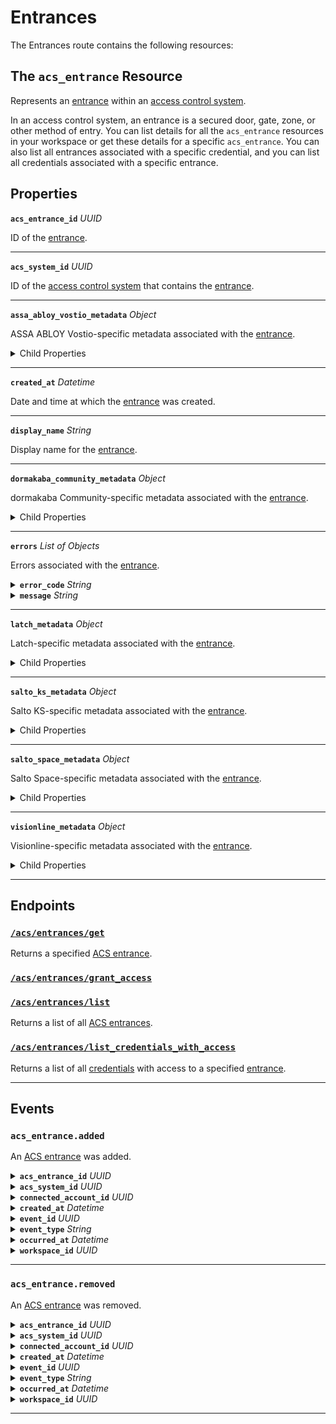 # Entrances

The Entrances route contains the following resources:

## The `acs_entrance` Resource

Represents an [entrance](../../../capability-guides/access-systems/retrieving-entrance-details.md) within an [access control system](https://docs.seam.co/latest/capability-guides/access-systems).

In an access control system, an entrance is a secured door, gate, zone, or other method of entry. You can list details for all the `acs_entrance` resources in your workspace or get these details for a specific `acs_entrance`. You can also list all entrances associated with a specific credential, and you can list all credentials associated with a specific entrance.

## Properties

**`acs_entrance_id`** *UUID*

ID of the [entrance](../../../capability-guides/access-systems/retrieving-entrance-details.md).


---
**`acs_system_id`** *UUID*

ID of the [access control system](https://docs.seam.co/latest/capability-guides/access-systems) that contains the [entrance](../../../capability-guides/access-systems/retrieving-entrance-details.md).


---
**`assa_abloy_vostio_metadata`** *Object*

ASSA ABLOY Vostio-specific metadata associated with the [entrance](../../../capability-guides/access-systems/retrieving-entrance-details.md).

<details>

<summary>Child Properties</summary>

<details>

<summary><b><code>door_name</code></b> <i>String</i></summary>
</details>

<details>

<summary><b><code>door_number</code></b> <i>Number</i></summary>
</details>

<details>

<summary><b><code>door_type</code></b> <i>Enum</i></summary>
<details>

<summary>Possible enum values:</summary>

- `CommonDoor`
- `EntranceDoor`
- `GuestDoor`
- `Elevator`
</details>

</details>

<details>

<summary><b><code>pms_id</code></b> <i>String</i></summary>
</details>

<details>

<summary><b><code>stand_open</code></b> <i>Boolean</i></summary>
</details>
</details>

---
**`created_at`** *Datetime*

Date and time at which the [entrance](../../../capability-guides/access-systems/retrieving-entrance-details.md) was created.


---
**`display_name`** *String*

Display name for the [entrance](../../../capability-guides/access-systems/retrieving-entrance-details.md).


---
**`dormakaba_community_metadata`** *Object*

dormakaba Community-specific metadata associated with the [entrance](../../../capability-guides/access-systems/retrieving-entrance-details.md).

<details>

<summary>Child Properties</summary>

<details>

<summary><b><code>access_point_name</code></b> <i>String</i></summary>
</details>
</details>

---
**`errors`** *List* *of Objects*

Errors associated with the [entrance](../../../capability-guides/access-systems/retrieving-entrance-details.md).


<details>

<summary><b><code>error_code</code></b> <i>String</i></summary>

Unique identifier of the type of error. Enables quick recognition and categorization of the issue.
</details>

<details>

<summary><b><code>message</code></b> <i>String</i></summary>

Detailed description of the error. Provides insights into the issue and potentially how to rectify it.
</details>

---
**`latch_metadata`** *Object*

Latch-specific metadata associated with the [entrance](../../../capability-guides/access-systems/retrieving-entrance-details.md).

<details>

<summary>Child Properties</summary>

<details>

<summary><b><code>accessibility_type</code></b> <i>String</i></summary>
</details>

<details>

<summary><b><code>door_name</code></b> <i>String</i></summary>
</details>

<details>

<summary><b><code>door_type</code></b> <i>String</i></summary>
</details>

<details>

<summary><b><code>is_connected</code></b> <i>Boolean</i></summary>
</details>
</details>

---
**`salto_ks_metadata`** *Object*

Salto KS-specific metadata associated with the [entrance](../../../capability-guides/access-systems/retrieving-entrance-details.md).

<details>

<summary>Child Properties</summary>

<details>

<summary><b><code>battery_level</code></b> <i>String</i></summary>
</details>

<details>

<summary><b><code>door_name</code></b> <i>String</i></summary>
</details>

<details>

<summary><b><code>intrusion_alarm</code></b> <i>Boolean</i></summary>
</details>

<details>

<summary><b><code>left_open_alarm</code></b> <i>Boolean</i></summary>
</details>

<details>

<summary><b><code>lock_type</code></b> <i>String</i></summary>
</details>

<details>

<summary><b><code>locked_state</code></b> <i>String</i></summary>
</details>

<details>

<summary><b><code>online</code></b> <i>Boolean</i></summary>
</details>

<details>

<summary><b><code>privacy_mode</code></b> <i>Boolean</i></summary>
</details>
</details>

---
**`salto_space_metadata`** *Object*

Salto Space-specific metadata associated with the [entrance](../../../capability-guides/access-systems/retrieving-entrance-details.md).

<details>

<summary>Child Properties</summary>

<details>

<summary><b><code>door_description</code></b> <i>String</i></summary>
</details>

<details>

<summary><b><code>door_name</code></b> <i>String</i></summary>
</details>

<details>

<summary><b><code>ext_door_id</code></b> <i>String</i></summary>
</details>
</details>

---
**`visionline_metadata`** *Object*

Visionline-specific metadata associated with the [entrance](../../../capability-guides/access-systems/retrieving-entrance-details.md).

<details>

<summary>Child Properties</summary>

<details>

<summary><b><code>door_category</code></b> <i>Enum</i></summary>
<details>

<summary>Possible enum values:</summary>

- `entrance`
- `guest`
- `elevator reader`
- `common`
- `common (PMS)`
</details>

</details>

<details>

<summary><b><code>door_name</code></b> <i>String</i></summary>
</details>

<details>

<summary><b><code>profiles</code></b> <i>List</i> <i>of Objects</i></summary>

- <b><code>visionline_door_profile_id</code></b> <i>String</i>



- <b><code>visionline_door_profile_type</code></b> <i>Enum</i>


<details>

<summary>Enum values:</summary>

  - `BLE`
  - `commonDoor`
  - `touch`
</details>


</details>
</details>

---
## Endpoints

### [`/acs/entrances/get`](./get.md)

Returns a specified [ACS entrance](../../../capability-guides/access-systems/retrieving-entrance-details.md).
### [`/acs/entrances/grant_access`](./grant_access.md)


### [`/acs/entrances/list`](./list.md)

Returns a list of all [ACS entrances](../../../capability-guides/access-systems/retrieving-entrance-details.md).
### [`/acs/entrances/list_credentials_with_access`](./list_credentials_with_access.md)

Returns a list of all [credentials](../../../capability-guides/access-systems/managing-credentials.md) with access to a specified [entrance](../../../capability-guides/access-systems/retrieving-entrance-details.md).

---

## Events

### `acs_entrance.added`

An [ACS entrance](https://docs.seam.co/latest/capability-guides/retrieving-entrance-details) was added.

<details>

<summary><b><code>acs_entrance_id</code></b> <i>UUID</i></summary>
</details>

<details>

<summary><b><code>acs_system_id</code></b> <i>UUID</i></summary>

ID of the [ACS system](https://docs.seam.co/latest/capability-guides/access-systems).
</details>

<details>

<summary><b><code>connected_account_id</code></b> <i>UUID</i></summary>

ID of the [connected account](../../../core-concepts/connected-accounts/README.md).
</details>

<details>

<summary><b><code>created_at</code></b> <i>Datetime</i></summary>

Date and time at which the event was created.
</details>

<details>

<summary><b><code>event_id</code></b> <i>UUID</i></summary>

ID of the event.
</details>

<details>

<summary><b><code>event_type</code></b> <i>String</i></summary>
</details>

<details>

<summary><b><code>occurred_at</code></b> <i>Datetime</i></summary>

Date and time at which the event occurred.
</details>

<details>

<summary><b><code>workspace_id</code></b> <i>UUID</i></summary>

ID of the [workspace](../../../core-concepts/workspaces/README.md).
</details>

---

### `acs_entrance.removed`

An [ACS entrance](https://docs.seam.co/latest/capability-guides/retrieving-entrance-details) was removed.

<details>

<summary><b><code>acs_entrance_id</code></b> <i>UUID</i></summary>
</details>

<details>

<summary><b><code>acs_system_id</code></b> <i>UUID</i></summary>

ID of the [ACS system](https://docs.seam.co/latest/capability-guides/access-systems).
</details>

<details>

<summary><b><code>connected_account_id</code></b> <i>UUID</i></summary>

ID of the [connected account](../../../core-concepts/connected-accounts/README.md).
</details>

<details>

<summary><b><code>created_at</code></b> <i>Datetime</i></summary>

Date and time at which the event was created.
</details>

<details>

<summary><b><code>event_id</code></b> <i>UUID</i></summary>

ID of the event.
</details>

<details>

<summary><b><code>event_type</code></b> <i>String</i></summary>
</details>

<details>

<summary><b><code>occurred_at</code></b> <i>Datetime</i></summary>

Date and time at which the event occurred.
</details>

<details>

<summary><b><code>workspace_id</code></b> <i>UUID</i></summary>

ID of the [workspace](../../../core-concepts/workspaces/README.md).
</details>

---

